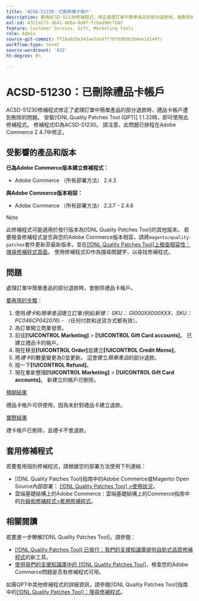 ```yaml
---
title: 'ACSD-51230：已刪除禮卡帳戶'
description: 套用ACSD-51230修補程式，修正處理訂單中簡單產品的部分退款時，會刪除禮品卡帳戶的Adobe Commerce問題。
exl-id: 4322a175-3641-468a-8a0f-fcbad90c758f
feature: Customer Service, Gift, Marketing Tools
role: Admin
source-git-commit: 7718a835e343ae7da9ff79f690503b4ee1d140fc
workflow-type: tm+mt
source-wordcount: '422'
ht-degree: 0%

---
```


# ACSD-51230：已刪除禮品卡帳戶

ACSD-51230修補程式修正了處理訂單中簡單產品的部分退款時，禮品卡帳戶遭到刪除的問題。 安裝[!DNL Quality Patches Tool (QPT)] 1.1.32時，即可使用此修補程式。 修補程式ID為ACSD-51230。 請注意，此問題已排程在Adobe Commerce 2.4.7中修正。

## 受影響的產品和版本

**已為Adobe Commerce版本建立修補程式：**

* Adobe Commerce （所有部署方法） 2.4.3

**與Adobe Commerce版本相容：**

* Adobe Commerce （所有部署方法） 2.3.7 - 2.4.6

>[!NOTE]
>
>此修補程式可能適用於發行版本為[!DNL Quality Patches Tool]的其他版本。 若要檢查修補程式是否與您的Adobe Commerce版本相容，請將`magento/quality-patches`套件更新至最新版本，並在[[!DNL Quality Patches Tool]上檢查相容性：搜尋修補程式頁面](https://experienceleague.adobe.com/tools/commerce-quality-patches/index.html?lang=zh-Hant)。 使用修補程式ID作為搜尋關鍵字，以尋找修補程式。

## 問題

處理訂單中簡單產品的部分退款時，會刪除禮品卡帳戶。

<u>要再現的步驟</u>：

1. 使用&#x200B;*禮卡*&#x200B;和&#x200B;*簡單產品*&#x200B;建立訂單(例如&#x200B;*新增： SKU： GI000XX000XXX、SKU： PC046CP042076*) - （任何付款和送貨方式都有效）。
1. 為訂單開立商業發票。
1. 前往&#x200B;**[!UICONTROL Marketing]** > **[!UICONTROL Gift Card accounts]**。 已建立禮品卡的帳戶。
1. 現在移至&#x200B;**[!UICONTROL Order]**&#x200B;並建立&#x200B;**[!UICONTROL Credit Memo]**。
1. 將&#x200B;*禮卡*&#x200B;的數量變更為0並更新。 這會建立&#x200B;*簡單產品*&#x200B;的部分退款。
1. 按一下&#x200B;**[!UICONTROL Refund]**。
1. 現在重新整理&#x200B;**[!UICONTROL Marketing]** > **[!UICONTROL Gift Card accounts]**。 新建立的帳戶已刪除。

<u>預期結果</u>

禮品卡帳戶可供使用，因為未針對禮品卡建立退款。

<u>實際結果</u>

禮卡帳戶已刪除，且禮卡不會退款。

## 套用修補程式

若要套用個別修補程式，請根據您的部署方法使用下列連結：

* [!DNL Quality Patches Tool]指南中的Adobe Commerce或Magento Open Source內部部署： [[!DNL Quality Patches Tool] >使用狀況](https://experienceleague.adobe.com/docs/commerce-operations/tools/quality-patches-tool/usage.html?lang=zh-Hant)。
* 雲端基礎結構上的Adobe Commerce：雲端基礎結構上的Commerce指南中的[升級和修補程式>套用修補程式](https://experienceleague.adobe.com/docs/commerce-cloud-service/user-guide/develop/upgrade/apply-patches.html?lang=zh-Hant)。

## 相關閱讀

若要進一步瞭解[!DNL Quality Patches Tool]，請參閱：

* [[!DNL Quality Patches Tool] 已發行：我們的支援知識庫提供自助式品質修補程式](/help/announcements/adobe-commerce-announcements/magento-quality-patches-released-new-tool-to-self-serve-quality-patches.md)的新工具。
* [使用我們的支援知識庫中的 [!DNL Quality Patches Tool]](/help/support-tools/patches-available-in-qpt-tool/check-patch-for-magento-issue-with-magento-quality-patches.md)，檢查您的Adobe Commerce問題是否有修補程式可用。

如需QPT中其他修補程式的詳細資訊，請參閱[!DNL Quality Patches Tool]指南中的[[!DNL Quality Patches Tool]：搜尋修補程式](https://experienceleague.adobe.com/tools/commerce-quality-patches/index.html?lang=zh-Hant)。
